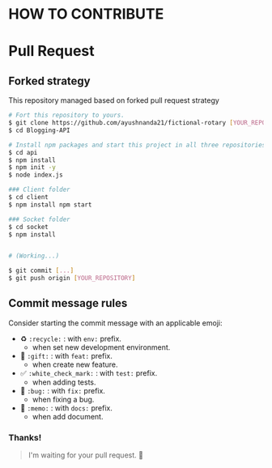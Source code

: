 # HOW TO CONTRIBUTE

# Pull Request

## Forked strategy

This repository managed based on forked pull request strategy

```sh
# Fort this repository to yours.
$ git clone https://github.com/ayushnanda21/fictional-rotary [YOUR_REPOSITORY]
$ cd Blogging-API

# Install npm packages and start this project in all three repositories
$ cd api
$ npm install 
$ npm init -y
$ node index.js

### Client folder
$ cd client
$ npm install npm start

### Socket folder
$ cd socket
$ npm install


# (Working...)

$ git commit [...]
$ git push origin [YOUR_REPOSITORY]


```

## Commit message rules

Consider starting the commit message with an applicable emoji:

- :recycle: `:recycle:` : with `env:` prefix.
  - when set new development environment.
- :gift: `:gift:` : with `feat:` prefix.
  - when create new feature.
- ✅ `:white_check_mark:` : with `test:` prefix.
  - when adding tests.
- 🐛 `:bug:` : with `fix:` prefix.
  - when fixing a bug.
- :memo: `:memo:` : with `docs:` prefix.
  - when add document.

### Thanks!

> I'm waiting for your pull request. :pray:
